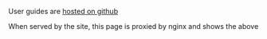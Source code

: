 User guides are [hosted on github](https://github.com/iot-edge/iot-edge-docs/tree/master/docs/guides)

When served by the site, this page is proxied by nginx and shows the above